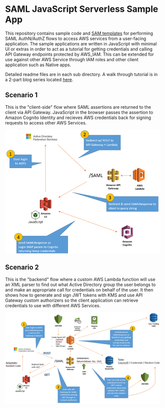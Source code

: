 # SAML JavaScript Serverless Sample App
This repository contains sample code and [SAM templates](http://docs.aws.amazon.com/lambda/latest/dg/deploying-lambda-apps.html) for performing SAML AuthN/AuthZ flows to access AWS services from a user-facing application. The sample applications are written in JavaScript with minimal UI or extras in order to act as a tutorial for getting credentials and calling API Gateway endpoints protected by AWS_IAM. This can be extended for use against other AWS Service through IAM roles and other client application such as Native apps.

Detailed readme files are in each sub directory. A walk through tutorial is in a 2-part blog series located [here](https://aws.amazon.com/blogs/compute/saml-for-your-serverless-javascript-application-part-i/).


## Scenario 1
This is the "client-side" flow where SAML assertions are returned to the client via API Gateway. JavaScript in the browser passes the assertion to Amazon Cognito Identity and recieves AWS credentials back for signing requests to access other AWS Services.

![lambdasamlone_4.png](/Scenario1/lambdasamlone_4.png?raw=true)


## Scenario 2
This is the "backend" flow where a custom AWS Lambda function will use an XML parser to find out what Active Directory group the user belongs to and make an appropriate call for credentials on behalf of the user. It then shows how to generate and sign JWT tokens with KMS and use API Gateway custom authorizers so the client application can retrieve credentials to use with different AWS Services.

![lambdasamltwo_1.png](/Scenario2/lambdasamltwo_1.png?raw=true)